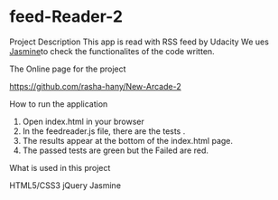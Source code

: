 # feed-Reader-2
Project Description 
This app is read with RSS feed by Udacity
We ues [Jasmine](https://jasmine.github.io/)to check the functionalites of the code written.

The Online page for the project 

https://github.com/rasha-hany/New-Arcade-2

How to run the application

1)  Open index.html in your browser
2)  In the feedreader.js file, there are the tests . 
3) The results  appear at the bottom of the index.html page.
4) The passed tests are green but the Failed are red.

What is used in this project 

HTML5/CSS3
jQuery
Jasmine
